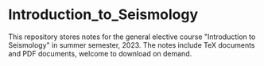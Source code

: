 # Introduction_to_Seismology
This repository stores notes for the general elective course "Introduction to Seismology" in summer semester, 2023. The notes include TeX documents and PDF documents, welcome to download on demand.
